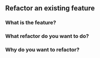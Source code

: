 ## Refactor an existing feature

### What is the feature?

### What refactor do you want to do?

### Why do you want to refactor?
